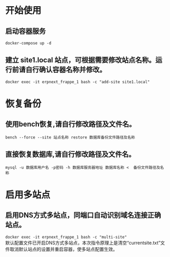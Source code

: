 # 开始使用
## 启动容器服务
`docker-compose up -d`
## 建立 site1.local 站点，可根据需要修改站点名称。运行前请自行确认容器名称并修改。
`docker exec -it erpnext_frappe_1 bash -c "add-site site1.local"`

# 恢复备份
## 使用bench恢复,请自行修改路径及文件名。
`bench --force --site 站点名称 restore 数据库备份文件路径及名称`
## 直接恢复数据库,请自行修改路径及文件名。
`mysql -u 数据库用户名 -p密码 -h 数据库服务器地址 数据库名称 <  备份文件路径及名称`

# 启用多站点
## 启用DNS方式多站点，同端口自动识别域名连接正确站点。
`docker exec -it erpnext_frappe_1 bash -c "multi-site"`  
默认配置文件已开启DNS方式多站点，本次指令原理上是清空“currentsite.txt”文件取消默认站点的设置并重启容器，使多站点配置生效。
